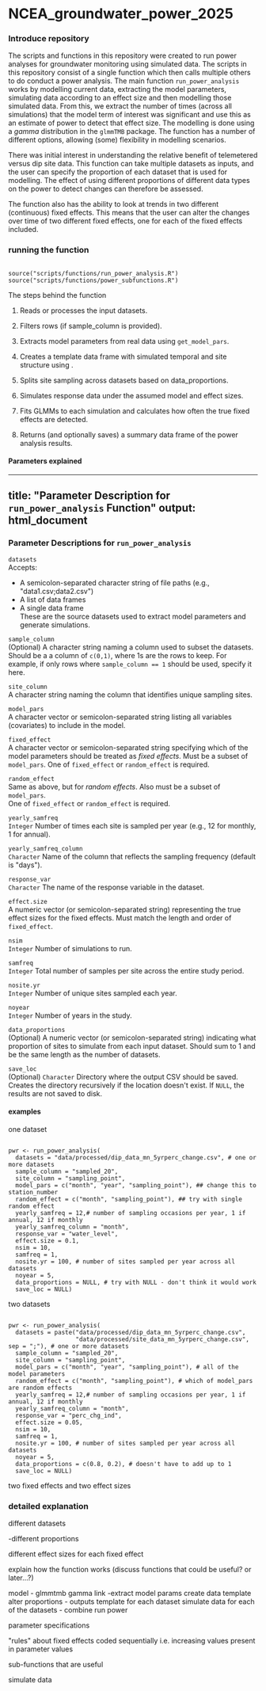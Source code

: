 # NCEA_groundwater_power_2025




### Introduce repository

The scripts and functions in this repository were created to run power analyses for groundwater monitoring using simulated data. The scripts in this repository consist of a single function which then calls multiple others to do conduct a power analysis. The main function `run_power_analysis` works by modelling current data, extracting the model parameters, simulating data according to an effect size and then modelling those simulated data. From this, we extract the number of times (across all simulations) that the model term of interest was significant and use this as an estimate of power to detect that effect size. The modelling is done using a _gamma_ distribution in the `glmmTMB` package. The function has a number of different options, allowing (some) flexibility in modelling scenarios.

There was initial interest in understanding the relative benefit of telemetered versus dip site data. This function can take multiple datasets as inputs, and the user can specify the proportion of each dataset that is used for modelling. The effect of using different proportions of different data types on the power to detect changes can therefore be assessed.

The function also has the ability to look at trends in two different (continuous) fixed effects. This means that the user can alter the changes over time of two different fixed effects, one for each of the fixed effects included.


### running the function

```{r source_scripts}

source("scripts/functions/run_power_analysis.R")
source("scripts/functions/power_subfunctions.R")

```

The steps behind the function

1. Reads or processes the input datasets.

2. Filters rows (if sample_column is provided).

3. Extracts model parameters from real data using `get_model_pars`.

4. Creates a template data frame with simulated temporal and site structure using .

5. Splits site sampling across datasets based on data_proportions.

6. Simulates response data under the assumed model and effect sizes.

7. Fits GLMMs to each simulation and calculates how often the true fixed effects are detected.

8. Returns (and optionally saves) a summary data frame of the power analysis results.


#### Parameters explained

---
title: "Parameter Description for `run_power_analysis` Function"
output: html_document
---

### Parameter Descriptions for `run_power_analysis`

`datasets`  
Accepts:
- A semicolon-separated character string of file paths (e.g., "data1.csv;data2.csv")
- A list of data frames
- A single data frame  
These are the source datasets used to extract model parameters and generate simulations.

`sample_column`  
(Optional) A character string naming a column used to subset the datasets. Should be a a column of `c(0,1)`, where 1s are the rows to keep. For example, if only rows where `sample_column == 1` should be used, specify it here.

`site_column`  
A character string naming the column that identifies unique sampling sites.

`model_pars`  
A character vector or semicolon-separated string listing all variables (covariates) to include in the model.

`fixed_effect`  
A character vector or semicolon-separated string specifying which of the model parameters should be treated as *fixed effects*. Must be a subset of `model_pars`. One of `fixed_effect` or `random_effect` is required.

`random_effect`  
Same as above, but for *random effects*. Also must be a subset of `model_pars`.  
One of `fixed_effect` or `random_effect` is required.

`yearly_samfreq`  
`Integer` Number of times each site is sampled per year (e.g., 12 for monthly, 1 for annual).

`yearly_samfreq_column`  
`Character` Name of the column that reflects the sampling frequency (default is "days").

`response_var`  
`Character` The name of the response variable in the dataset.

`effect.size`  
A numeric vector (or semicolon-separated string) representing the true effect sizes for the fixed effects. Must match the length and order of `fixed_effect`.

`nsim`  
`Integer` Number of simulations to run.

`samfreq`  
`Integer` Total number of samples per site across the entire study period.

`nosite.yr`  
`Integer` Number of unique sites sampled each year.

`noyear`  
`Integer` Number of years in the study.

`data_proportions`  
(Optional) A numeric vector (or semicolon-separated string) indicating what proportion of sites to simulate from each input dataset. Should sum to 1 and be the same length as the number of datasets.

`save_loc`  
(Optional) `Character` Directory where the output CSV should be saved. Creates the directory recursively if the location doesn't exist. If `NULL`, the results are not saved to disk.


#### examples

one dataset

```{r}

pwr <- run_power_analysis(
  datasets = "data/processed/dip_data_mn_5yrperc_change.csv", # one or more datasets
  sample_column = "sampled_20",
  site_column = "sampling_point",
  model_pars = c("month", "year", "sampling_point"), ## change this to station_number
  random_effect = c("month", "sampling_point"), ## try with single random effect
  yearly_samfreq = 12,# number of sampling occasions per year, 1 if annual, 12 if monthly
  yearly_samfreq_column = "month",
  response_var = "water_level",
  effect.size = 0.1,
  nsim = 10,
  samfreq = 1,
  nosite.yr = 100, # number of sites sampled per year across all datasets
  noyear = 5,
  data_proportions = NULL, # try with NULL - don't think it would work
  save_loc = NULL)

```

two datasets

```{r}

pwr <- run_power_analysis(
  datasets = paste("data/processed/dip_data_mn_5yrperc_change.csv", 
                   "data/processed/site_data_mn_5yrperc_change.csv", sep = ";"), # one or more datasets
  sample_column = "sampled_20",
  site_column = "sampling_point",
  model_pars = c("month", "year", "sampling_point"), # all of the model parameters
  random_effect = c("month", "sampling_point"), # which of model_pars are random effects
  yearly_samfreq = 12,# number of sampling occasions per year, 1 if annual, 12 if monthly
  yearly_samfreq_column = "month",
  response_var = "perc_chg_ind",
  effect.size = 0.05,
  nsim = 10,
  samfreq = 1,
  nosite.yr = 100, # number of sites sampled per year across all datasets
  noyear = 5,
  data_proportions = c(0.8, 0.2), # doesn't have to add up to 1
  save_loc = NULL)

```


two fixed effects and two effect sizes


### detailed explanation

different datasets

-different proportions

different effect sizes for each fixed effect


explain how the function works
(discuss functions that could be useful? or later...?)

model - glmmtmb gamma link
-extract model params
create data template
alter proportions - outputs template for each dataset
simulate data for each of the datasets - combine
run power


parameter specifications

"rules" about fixed effects
coded sequentially i.e. increasing values
present in parameter values 







sub-functions that are useful


simulate data

